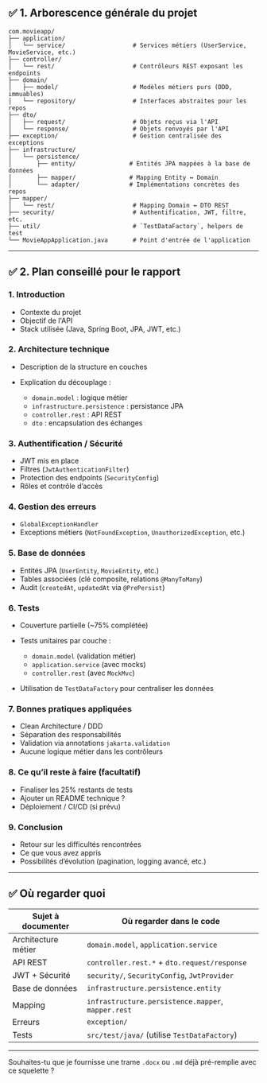 ## ✅ 1. Arborescence générale du projet

```
com.movieapp/
├── application/
│   └── service/                   # Services métiers (UserService, MovieService, etc.)
├── controller/
│   └── rest/                      # Contrôleurs REST exposant les endpoints
├── domain/
│   ├── model/                     # Modèles métiers purs (DDD, immuables)
│   └── repository/                # Interfaces abstraites pour les repos
├── dto/
│   ├── request/                   # Objets reçus via l'API
│   └── response/                  # Objets renvoyés par l'API
├── exception/                     # Gestion centralisée des exceptions
├── infrastructure/
│   └── persistence/
│       ├── entity/               # Entités JPA mappées à la base de données
│       ├── mapper/               # Mapping Entity ↔ Domain
│       └── adapter/              # Implémentations concrètes des repos
├── mapper/
│   └── rest/                      # Mapping Domain ↔ DTO REST
├── security/                      # Authentification, JWT, filtre, etc.
├── util/                          # `TestDataFactory`, helpers de test
└── MovieAppApplication.java       # Point d'entrée de l'application
```

---

## ✅ 2. Plan conseillé pour le rapport

### 1. **Introduction**

* Contexte du projet
* Objectif de l'API
* Stack utilisée (Java, Spring Boot, JPA, JWT, etc.)

### 2. **Architecture technique**

* Description de la structure en couches
* Explication du découplage :

  * `domain.model` : logique métier
  * `infrastructure.persistence` : persistance JPA
  * `controller.rest` : API REST
  * `dto` : encapsulation des échanges

### 3. **Authentification / Sécurité**

* JWT mis en place
* Filtres (`JwtAuthenticationFilter`)
* Protection des endpoints (`SecurityConfig`)
* Rôles et contrôle d’accès

### 4. **Gestion des erreurs**

* `GlobalExceptionHandler`
* Exceptions métiers (`NotFoundException`, `UnauthorizedException`, etc.)

### 5. **Base de données**

* Entités JPA (`UserEntity`, `MovieEntity`, etc.)
* Tables associées (clé composite, relations `@ManyToMany`)
* Audit (`createdAt`, `updatedAt` via `@PrePersist`)

### 6. **Tests**

* Couverture partielle (\~75% complétée)
* Tests unitaires par couche :

  * `domain.model` (validation métier)
  * `application.service` (avec mocks)
  * `controller.rest` (avec `MockMvc`)
* Utilisation de `TestDataFactory` pour centraliser les données

### 7. **Bonnes pratiques appliquées**

* Clean Architecture / DDD
* Séparation des responsabilités
* Validation via annotations `jakarta.validation`
* Aucune logique métier dans les contrôleurs

### 8. **Ce qu’il reste à faire (facultatif)**

* Finaliser les 25% restants de tests
* Ajouter un README technique ?
* Déploiement / CI/CD (si prévu)

### 9. **Conclusion**

* Retour sur les difficultés rencontrées
* Ce que vous avez appris
* Possibilités d’évolution (pagination, logging avancé, etc.)

---

## ✅ Où regarder quoi

| Sujet à documenter  | Où regarder dans le code                           |
| ------------------- | -------------------------------------------------- |
| Architecture métier | `domain.model`, `application.service`              |
| API REST            | `controller.rest.*` + `dto.request/response`       |
| JWT + Sécurité      | `security/`, `SecurityConfig`, `JwtProvider`       |
| Base de données     | `infrastructure.persistence.entity`                |
| Mapping             | `infrastructure.persistence.mapper`, `mapper.rest` |
| Erreurs             | `exception/`                                       |
| Tests               | `src/test/java/` (utilise `TestDataFactory`)       |

---

Souhaites-tu que je fournisse une trame `.docx` ou `.md` déjà pré-remplie avec ce squelette ?
